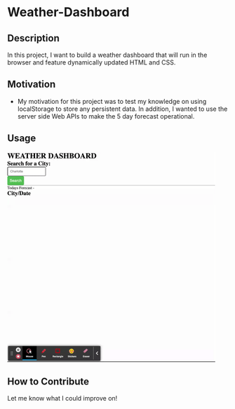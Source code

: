 # Weather-Dashboard
## Description

In this project, I want to build a weather dashboard that will run in the browser and feature dynamically updated HTML and CSS.

## Motivation
- My motivation for this project was to test my knowledge on using localStorage to store any persistent data. In addition, I wanted to use the server side Web APIs to make the 5 day forecast operational. 

## Usage

![alt text](assets/media/WBdashboard.gif)

## How to Contribute

Let me know what I could improve on!